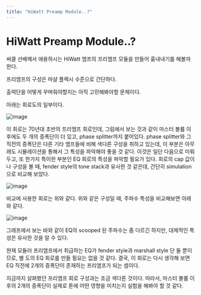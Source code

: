 ```yaml
---
title: "HiWatt Preamp Module..?"
---
```

# HiWatt Preamp Module..?

써클 선배께서 애용하시는 HiWatt 앰프의 프리앰프 모듈을 만들어 흉내내기를 해볼까 한다.

프리앰프의 구성은 마샬 플랙시 수준으로 간단하다.

출력단을 어떻게 꾸며줘야할지는 아직 고민해봐야할 문제이다.

아래는 회로도의 일부이다.

![image](8411c52c1315d5a4ce5f283b9c7e9d07.jpg)


이 회로는 70년대 초반의 프리앰프 회로인데, 그림에서 보는 것과 같이 마스터 볼륨 이후에도 두 개의 증폭단이 더 있고, phase splitter까지 붙어있다. phase splitter와 그 직전의 증폭단은 다른 기타 앰프들에 비해 색다른 구성을 취하고 있는데, 이 부분은 아무래도 시뮬레이션을 통해서 그 특성을 파악해야 좋을 것 같다. 이것은 일단 다음으로 미뤄두고, 또 한가지 특이한 부분인 EQ 회로의 특성을 파악할 필요가 있다. 회로의 cap 값이나 구성을 볼 때, fender style의 tone stack과 유사한 것 같은데, 간단히 simulation으로 비교해 보았다.

![image](7560aa14a02b582292fb8683861ecb13.jpg)

비교에 사용한 회로는 위와 같다. 위와 같은 구성일 때, 주파수 특성을 비교해보면 아래와 같다.

![image](bb34a249098cb63211205d75691c2e78.jpg)

그래프에서 보는 바와 같이 EQ의 scooped 된 주파수는 좀 다르긴 하지만, 대체적인 특성은 유사한 것을 알 수 있다.

현재 모듈러 프리앰프에서 취급하는 EQ가 fender style과 marshall style 단 둘 뿐이므로, 별 도의 EQ 회로를 만들 필요는 없을 것 같다. 결국, 이 회로는 다시 생각해 보면 EQ 직전에 2개의 증폭단이 존재하는 프리앰프가 되는 셈이다.

지금까지 살펴봤던 프리앰프 회로 구성과는 조금 색다른 것이다. 따라서, 마스터 볼륨 이후의 2개의 증폭단이 실제로 톤에 어떤 영향을 미치는지 실험을 해봐야 할 것 같다. 



